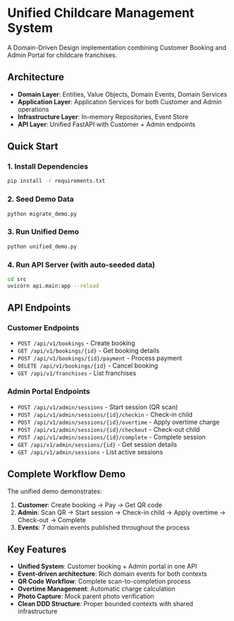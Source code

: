 # Unified Childcare Management System

A Domain-Driven Design implementation combining Customer Booking and Admin Portal for childcare franchises.

## Architecture

- **Domain Layer**: Entities, Value Objects, Domain Events, Domain Services
- **Application Layer**: Application Services for both Customer and Admin operations
- **Infrastructure Layer**: In-memory Repositories, Event Store
- **API Layer**: Unified FastAPI with Customer + Admin endpoints

## Quick Start

### 1. Install Dependencies
```bash
pip install -r requirements.txt
```

### 2. Seed Demo Data
```bash
python migrate_demo.py
```

### 3. Run Unified Demo
```bash
python unified_demo.py
```

### 4. Run API Server (with auto-seeded data)
```bash
cd src
uvicorn api.main:app --reload
```

## API Endpoints

### Customer Endpoints
- `POST /api/v1/bookings` - Create booking
- `GET /api/v1/bookings/{id}` - Get booking details
- `POST /api/v1/bookings/{id}/payment` - Process payment
- `DELETE /api/v1/bookings/{id}` - Cancel booking
- `GET /api/v1/franchises` - List franchises

### Admin Portal Endpoints
- `POST /api/v1/admin/sessions` - Start session (QR scan)
- `POST /api/v1/admin/sessions/{id}/checkin` - Check-in child
- `POST /api/v1/admin/sessions/{id}/overtime` - Apply overtime charge
- `POST /api/v1/admin/sessions/{id}/checkout` - Check-out child
- `POST /api/v1/admin/sessions/{id}/complete` - Complete session
- `GET /api/v1/admin/sessions/{id}` - Get session details
- `GET /api/v1/admin/sessions` - List active sessions

## Complete Workflow Demo

The unified demo demonstrates:
1. **Customer**: Create booking → Pay → Get QR code
2. **Admin**: Scan QR → Start session → Check-in child → Apply overtime → Check-out → Complete
3. **Events**: 7 domain events published throughout the process

## Key Features

- **Unified System**: Customer booking + Admin portal in one API
- **Event-driven architecture**: Rich domain events for both contexts
- **QR Code Workflow**: Complete scan-to-completion process
- **Overtime Management**: Automatic charge calculation
- **Photo Capture**: Mock parent photo verification
- **Clean DDD Structure**: Proper bounded contexts with shared infrastructure